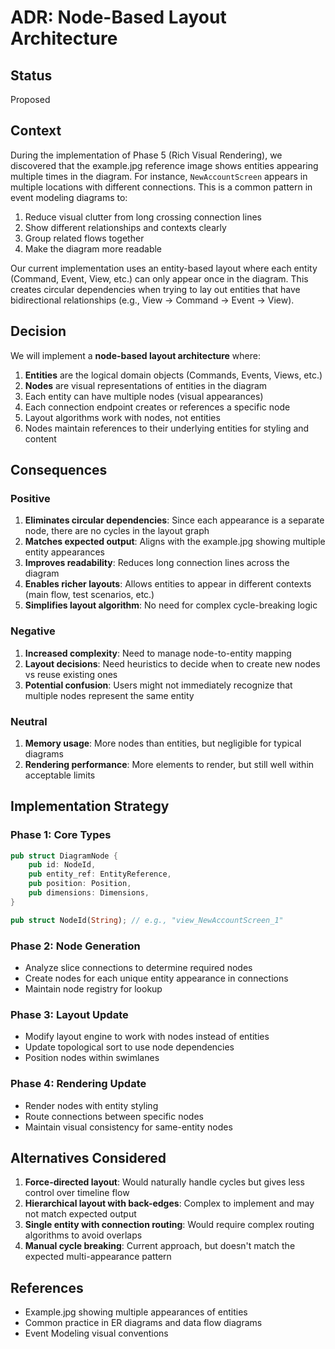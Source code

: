 # ADR: Node-Based Layout Architecture

## Status
Proposed

## Context

During the implementation of Phase 5 (Rich Visual Rendering), we discovered that the example.jpg reference image shows entities appearing multiple times in the diagram. For instance, `NewAccountScreen` appears in multiple locations with different connections. This is a common pattern in event modeling diagrams to:

1. Reduce visual clutter from long crossing connection lines
2. Show different relationships and contexts clearly
3. Group related flows together
4. Make the diagram more readable

Our current implementation uses an entity-based layout where each entity (Command, Event, View, etc.) can only appear once in the diagram. This creates circular dependencies when trying to lay out entities that have bidirectional relationships (e.g., View → Command → Event → View).

## Decision

We will implement a **node-based layout architecture** where:

1. **Entities** are the logical domain objects (Commands, Events, Views, etc.)
2. **Nodes** are visual representations of entities in the diagram
3. Each entity can have multiple nodes (visual appearances)
4. Each connection endpoint creates or references a specific node
5. Layout algorithms work with nodes, not entities
6. Nodes maintain references to their underlying entities for styling and content

## Consequences

### Positive

1. **Eliminates circular dependencies**: Since each appearance is a separate node, there are no cycles in the layout graph
2. **Matches expected output**: Aligns with the example.jpg showing multiple entity appearances
3. **Improves readability**: Reduces long connection lines across the diagram
4. **Enables richer layouts**: Allows entities to appear in different contexts (main flow, test scenarios, etc.)
5. **Simplifies layout algorithm**: No need for complex cycle-breaking logic

### Negative

1. **Increased complexity**: Need to manage node-to-entity mapping
2. **Layout decisions**: Need heuristics to decide when to create new nodes vs reuse existing ones
3. **Potential confusion**: Users might not immediately recognize that multiple nodes represent the same entity

### Neutral

1. **Memory usage**: More nodes than entities, but negligible for typical diagrams
2. **Rendering performance**: More elements to render, but still well within acceptable limits

## Implementation Strategy

### Phase 1: Core Types
```rust
pub struct DiagramNode {
    pub id: NodeId,
    pub entity_ref: EntityReference,
    pub position: Position,
    pub dimensions: Dimensions,
}

pub struct NodeId(String); // e.g., "view_NewAccountScreen_1"
```

### Phase 2: Node Generation
- Analyze slice connections to determine required nodes
- Create nodes for each unique entity appearance in connections
- Maintain node registry for lookup

### Phase 3: Layout Update
- Modify layout engine to work with nodes instead of entities
- Update topological sort to use node dependencies
- Position nodes within swimlanes

### Phase 4: Rendering Update
- Render nodes with entity styling
- Route connections between specific nodes
- Maintain visual consistency for same-entity nodes

## Alternatives Considered

1. **Force-directed layout**: Would naturally handle cycles but gives less control over timeline flow
2. **Hierarchical layout with back-edges**: Complex to implement and may not match expected output
3. **Single entity with connection routing**: Would require complex routing algorithms to avoid overlaps
4. **Manual cycle breaking**: Current approach, but doesn't match the expected multi-appearance pattern

## References

- Example.jpg showing multiple appearances of entities
- Common practice in ER diagrams and data flow diagrams
- Event Modeling visual conventions
